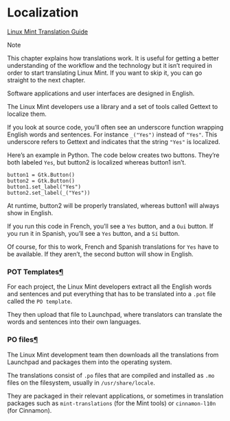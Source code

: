 # Localization

[Linux Mint Translation Guide](broken-reference)

Note

This chapter explains how translations work. It is useful for getting a better understanding of the workflow and the technology but it isn’t required in order to start translating Linux Mint. If you want to skip it, you can go straight to the next chapter.

Software applications and user interfaces are designed in English.

The Linux Mint developers use a library and a set of tools called Gettext to localize them.

If you look at source code, you’ll often see an underscore function wrapping English words and sentences. For instance `_("Yes")` instead of `"Yes"`. This underscore refers to Gettext and indicates that the string `"Yes"` is localized.

Here’s an example in Python. The code below creates two buttons. They’re both labeled `Yes`, but button2 is localized whereas button1 isn’t.

```
button1 = Gtk.Button()
button2 = Gtk.Button()
button1.set_label("Yes")
button2.set_label(_("Yes"))
```

At runtime, button2 will be properly translated, whereas button1 will always show in English.

If you run this code in French, you’ll see a `Yes` button, and a `Oui` button. If you run it in Spanish, you’ll see a `Yes` button, and a `Sí` button.

Of course, for this to work, French and Spanish translations for `Yes` have to be available. If they aren’t, the second button will show in English.

### POT Templates[¶](broken-reference)

For each project, the Linux Mint developers extract all the English words and sentences and put everything that has to be translated into a `.pot` file called the `PO template`.

They then upload that file to Launchpad, where translators can translate the words and sentences into their own languages.

### PO files[¶](broken-reference)

The Linux Mint development team then downloads all the translations from Launchpad and packages them into the operating system.

The translations consist of `.po` files that are compiled and installed as `.mo` files on the filesystem, usually in `/usr/share/locale`.

They are packaged in their relevant applications, or sometimes in translation packages such as `mint-translations` (for the Mint tools) or `cinnamon-l10n` (for Cinnamon).
